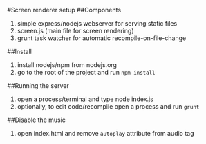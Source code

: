 #Screen renderer setup
##Components
1. simple express/nodejs webserver for serving static files
2. screen.js (main file for screen rendering)
3. grunt task watcher for automatic recompile-on-file-change

##Install
1. install nodejs/npm from nodejs.org
2. go to the root of the project and run ```npm install```

##Running the server
1. open a process/terminal and type node index.js
2. optionally, to edit code/recompile open a process and run ```grunt```

##Disable the music
1. open index.html and remove ```autoplay``` attribute from audio tag
